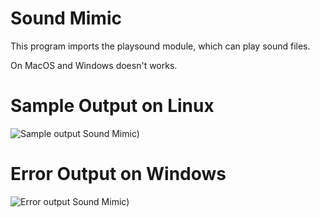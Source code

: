 Sound Mimic
========================================================

This program imports the playsound module, which can play sound files. 

On MacOS and Windows doesn't works.

Sample Output on Linux
========================================================

![Sample output Sound Mimic)](https://github.com/nihathalici/The-Big-Book-of-Small-Python-Projects/blob/main/C71-Project-71-Sound-Mimic/soundmimic_sample_output_on_Linux_Mint.png)


Error Output on Windows
========================================================

![Error output Sound Mimic)](https://github.com/nihathalici/The-Big-Book-of-Small-Python-Projects/blob/main/C71-Project-71-Sound-Mimic/soundmimic_error_output_on_Windows.PNG)
